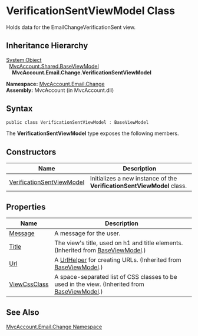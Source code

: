 VerificationSentViewModel Class
===============================
Holds data for the EmailChangeVerificationSent view.


Inheritance Hierarchy
---------------------
[System.Object][1]  
  [MvcAccount.Shared.BaseViewModel][2]  
    **MvcAccount.Email.Change.VerificationSentViewModel**  

**Namespace:** [MvcAccount.Email.Change][3]  
**Assembly:** MvcAccount (in MvcAccount.dll)

Syntax
------

```csharp
public class VerificationSentViewModel : BaseViewModel
```

The **VerificationSentViewModel** type exposes the following members.


Constructors
------------

Name                           | Description                                                            
------------------------------ | ---------------------------------------------------------------------- 
[VerificationSentViewModel][4] | Initializes a new instance of the **VerificationSentViewModel** class. 


Properties
----------

Name              | Description                                                                                        
----------------- | -------------------------------------------------------------------------------------------------- 
[Message][5]      | A message for the user.                                                                            
[Title][6]        | The view's title, used on h1 and title elements. (Inherited from [BaseViewModel][2].)              
[Url][7]          | A [UrlHelper][8] for creating URLs. (Inherited from [BaseViewModel][2].)                           
[ViewCssClass][9] | A space-separated list of CSS classes to be used in the view. (Inherited from [BaseViewModel][2].) 


See Also
--------
[MvcAccount.Email.Change Namespace][3]  

[1]: http://msdn.microsoft.com/en-us/library/e5kfa45b
[2]: ../../MvcAccount.Shared/BaseViewModel/README.md
[3]: ../README.md
[4]: _ctor.md
[5]: Message.md
[6]: ../../MvcAccount.Shared/BaseViewModel/Title.md
[7]: ../../MvcAccount.Shared/BaseViewModel/Url.md
[8]: http://msdn.microsoft.com/en-us/library/dd492578
[9]: ../../MvcAccount.Shared/BaseViewModel/ViewCssClass.md